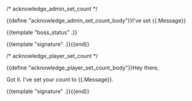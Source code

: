 /* acknowledge_admin_set_count */

{{define "acknowledge_admin_set_count_body"}}I've set {{.Message}}

{{template "boss_status" .}}

{{template "signature" .}}{{end}}

/* acknowledge_player_set_count */

{{define "acknowledge_player_set_count_body"}}Hey there,

Got it.  I've set your count to {{.Message}}.

{{template "signature" .}}{{end}}